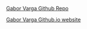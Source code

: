 [Gabor Varga Github Repo](https://github.com/gaborvrg/gaborvrg.github.io )        

[Gabor Varga Github.io website](https://gaborvrg.github.io )
